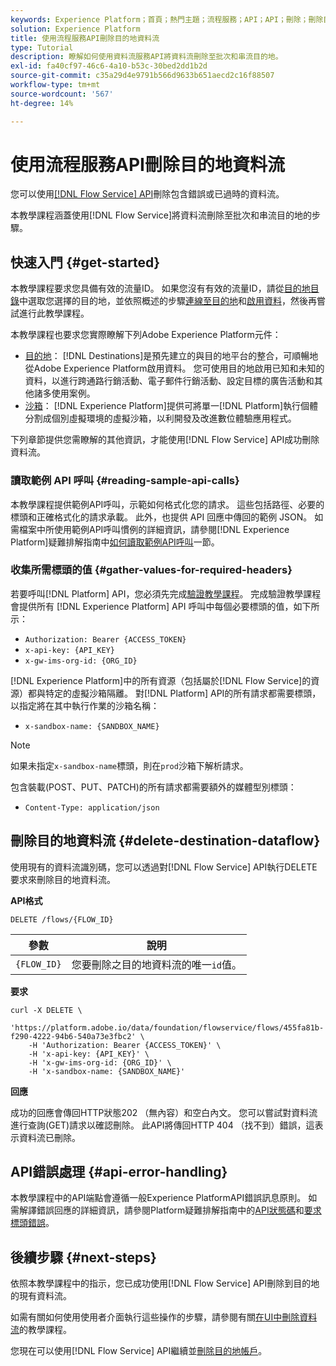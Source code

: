 ```yaml
---
keywords: Experience Platform；首頁；熱門主題；流程服務；API；API；刪除；刪除目的地資料流程
solution: Experience Platform
title: 使用流程服務API刪除目的地資料流
type: Tutorial
description: 瞭解如何使用資料流服務API將資料流刪除至批次和串流目的地。
exl-id: fa40cf97-46c6-4a10-b53c-30bed2dd1b2d
source-git-commit: c35a29d4e9791b566d9633b651aecd2c16f88507
workflow-type: tm+mt
source-wordcount: '567'
ht-degree: 14%

---
```


# 使用流程服務API刪除目的地資料流

您可以使用[[!DNL Flow Service] API](https://www.adobe.io/experience-platform-apis/references/flow-service/)刪除包含錯誤或已過時的資料流。

本教學課程涵蓋使用[!DNL Flow Service]將資料流刪除至批次和串流目的地的步驟。

## 快速入門 {#get-started}

本教學課程要求您具備有效的流量ID。 如果您沒有有效的流量ID，請從[目的地目錄](../catalog/overview.md)中選取您選擇的目的地，並依照概述的步驟[連線至目的地](../ui/connect-destination.md)和[啟用資料](../ui/activation-overview.md)，然後再嘗試進行此教學課程。

本教學課程也要求您實際瞭解下列Adobe Experience Platform元件：

* [目的地](../home.md)： [!DNL Destinations]是預先建立的與目的地平台的整合，可順暢地從Adobe Experience Platform啟用資料。 您可使用目的地啟用已知和未知的資料，以進行跨通路行銷活動、電子郵件行銷活動、設定目標的廣告活動和其他諸多使用案例。
* [沙箱](../../sandboxes/home.md)： [!DNL Experience Platform]提供可將單一[!DNL Platform]執行個體分割成個別虛擬環境的虛擬沙箱，以利開發及改進數位體驗應用程式。

下列章節提供您需瞭解的其他資訊，才能使用[!DNL Flow Service] API成功刪除資料流。

### 讀取範例 API 呼叫 {#reading-sample-api-calls}

本教學課程提供範例API呼叫，示範如何格式化您的請求。 這些包括路徑、必要的標頭和正確格式化的請求承載。 此外，也提供 API 回應中傳回的範例 JSON。 如需檔案中所使用範例API呼叫慣例的詳細資訊，請參閱[!DNL Experience Platform]疑難排解指南中[如何讀取範例API呼叫](../../landing/troubleshooting.md#how-do-i-format-an-api-request)一節。

### 收集所需標頭的值 {#gather-values-for-required-headers}

若要呼叫[!DNL Platform] API，您必須先完成[驗證教學課程](https://www.adobe.com/go/platform-api-authentication-en)。 完成驗證教學課程會提供所有 [!DNL Experience Platform] API 呼叫中每個必要標頭的值，如下所示：

* `Authorization: Bearer {ACCESS_TOKEN}`
* `x-api-key: {API_KEY}`
* `x-gw-ims-org-id: {ORG_ID}`

[!DNL Experience Platform]中的所有資源（包括屬於[!DNL Flow Service]的資源）都與特定的虛擬沙箱隔離。 對[!DNL Platform] API的所有請求都需要標頭，以指定將在其中執行作業的沙箱名稱：

* `x-sandbox-name: {SANDBOX_NAME}`

>[!NOTE]
>
>如果未指定`x-sandbox-name`標頭，則在`prod`沙箱下解析請求。

包含裝載(POST、PUT、PATCH)的所有請求都需要額外的媒體型別標頭：

* `Content-Type: application/json`

## 刪除目的地資料流 {#delete-destination-dataflow}

使用現有的資料流識別碼，您可以透過對[!DNL Flow Service] API執行DELETE要求來刪除目的地資料流。

**API格式**

```http
DELETE /flows/{FLOW_ID}
```

| 參數 | 說明 |
| --------- | ----------- |
| `{FLOW_ID}` | 您要刪除之目的地資料流的唯一`id`值。 |

**要求**

```shell
curl -X DELETE \
    'https://platform.adobe.io/data/foundation/flowservice/flows/455fa81b-f290-4222-94b6-540a73e3fbc2' \
    -H 'Authorization: Bearer {ACCESS_TOKEN}' \
    -H 'x-api-key: {API_KEY}' \
    -H 'x-gw-ims-org-id: {ORG_ID}' \
    -H 'x-sandbox-name: {SANDBOX_NAME}'
```

**回應**

成功的回應會傳回HTTP狀態202 （無內容）和空白內文。 您可以嘗試對資料流進行查詢(GET)請求以確認刪除。 此API將傳回HTTP 404 （找不到）錯誤，這表示資料流已刪除。

## API錯誤處理 {#api-error-handling}

本教學課程中的API端點會遵循一般Experience PlatformAPI錯誤訊息原則。 如需解譯錯誤回應的詳細資訊，請參閱Platform疑難排解指南中的[API狀態碼](/help/landing/troubleshooting.md#api-status-codes)和[要求標頭錯誤](/help/landing/troubleshooting.md#request-header-errors)。

## 後續步驟 {#next-steps}

依照本教學課程中的指示，您已成功使用[!DNL Flow Service] API刪除到目的地的現有資料流。

如需有關如何使用使用者介面執行這些操作的步驟，請參閱有關[在UI中刪除資料流](../ui/delete-destinations.md)的教學課程。

您現在可以使用[!DNL Flow Service] API繼續並[刪除目的地帳戶](/help/destinations/api/delete-destination-account.md)。
